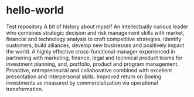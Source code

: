 # hello-world
Test repository
A bit of history about myself
An intellectually curious leader who combines strategic decision and risk management skills with market, financial and technology analysis to craft competitive strategies, identify customers, build alliances, develop new businesses and positively impact the world. 
A highly effective cross-functional manager experienced in partnering with marketing, finance, legal and technical product teams for investment planning, and, portfolio, product and program management.
Proactive, entrepreneurial and collaborative combined with excellent presentation and interpersonal skills.
Improved return on Boeing investments as measured by commercialization via operational transformation. 
